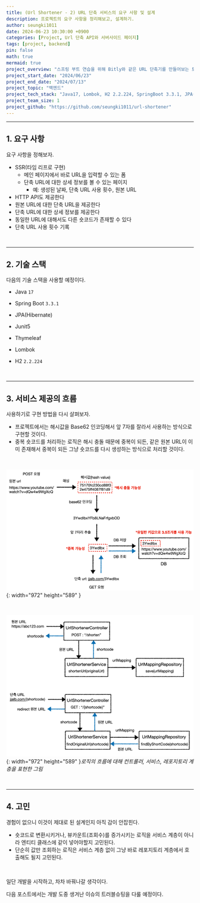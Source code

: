 ```yaml
---
title: (Url Shortener - 2) URL 단축 서비스의 요구 사항 및 설계
description: 프로젝트의 요구 사항을 정리해보고, 설계하기.
author: seungki1011
date: 2024-06-23 10:30:00 +0900
categories: [Project, Url 단축 API와 서버사이드 페이지]
tags: [project, backend]
pin: false
math: true
mermaid: true
project_overview: "스프링 부트 연습을 위해 Bitly와 같은 URL 단축기를 만들어보는 토이 프로젝트입니다."
project_start_date: "2024/06/23"
project_end_date: "2024/07/13"
project_topic: "백엔드"
project_tech_stack: "Java17, Lombok, H2 2.2.224, SpringBoot 3.3.1, JPA(Hibernate), JUnit5, Thymeleaf"
project_team_size: 1
project_github: "https://github.com/seungki1011/url-shortener"
---
```


---

## 1. 요구 사항

요구 사항을 정해보자.

* SSR(타임 리프로 구현)
  * 메인 페이지에서 바로 URL을 입력할 수 있는 폼
  * 단축 URL에 대한 상세 정보를 볼 수 있는 페이지
    * 예: 생성된 날짜, 단축 URL 사용 횟수, 원본 URL 
* HTTP API도 제공한다
* 원본 URL에 대한 단축 URL을 제공한다
* 단축 URL에 대한 상세 정보를 제공한다
* 동일한 URL에 대해서도 다른 숏코드가 존재할 수 있다
* 단축 URL 사용 횟수 기록

<br>

---

## 2. 기술 스택

다음의 기술 스택을 사용할 예정이다.

* Java `17`

* Spring Boot `3.3.1`
* JPA(Hibernate)
* Junit5
* Thymeleaf
* Lombok
* H2 `2.2.224`

<br>

---

## 3. 서비스 제공의 흐름

사용하기로 구현 방법을 다시 살펴보자.

* 프로젝트에서는 해시값을 Base62 인코딩해서 앞 7자를 잘라서 사용하는 방식으로 구현할 것이다.
* 중복 숏코드를 처리하는 로직은 해시 충돌 때문에 중복이 되든, 같은 원본 URL이 이미 존재해서 중복이 되든 그냥 숏코드를 다시 생성하는 방식으로 처리할 것이다.

<br>

![clickreq](../post_images/2024-06-23-url-shortener-project-2/improve.png){: width="972" height="589" }

<br>

![clickreq](../post_images/2024-06-23-url-shortener-project-2/design1.png){: width="972" height="589" }_로직의 흐름에 대해 컨트롤러, 서비스, 레포지토리 계층을 표현한 그림_

<br>

---

## 4. 고민

경험이 없으니 이것이 제대로 된 설계인지 아직 감이 안잡힌다.

* 숏코드로 변환시키거나, 뷰카운트(조회수)를 증가시키는 로직을 서비스 계층이 아니라 엔티티 클래스에 같이 넣어야할지 고민된다.
* 단순히 값만 조회하는 로직은 서비스 계층 없이 그냥 바로 레포지토리 계층에서 호출해도 될지 고민된다.

<br>

일단 개발을 시작하고, 차차 바꿔나갈 생각이다.

다음 포스트에서는 개발 도중 생겨난 이슈의 트러블슈팅을 다룰 예정이다.
